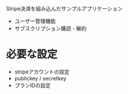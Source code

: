 Stripe決済を組み込んだサンプルアプリケーション

- ユーザー管理機能
- サブスクリプション購読・解約

# 必要な設定

- stripeアカウントの設定
- publickey / secretkey
- プランIDの設定
